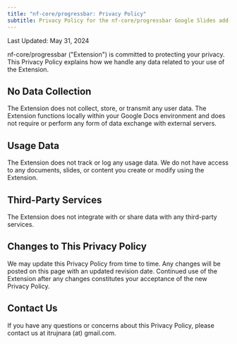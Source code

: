 ```yaml
---
title: "nf-core/progressbar: Privacy Policy"
subtitle: Privacy Policy for the nf-core/progressbar Google Slides add-on
---
```


Last Updated: May 31, 2024

nf-core/progressbar ("Extension") is committed to protecting your privacy. This Privacy Policy explains how we handle any data related to your use of the Extension.

## No Data Collection

The Extension does not collect, store, or transmit any user data.
The Extension functions locally within your Google Docs environment and does not require or perform any form of data exchange with external servers.

## Usage Data

The Extension does not track or log any usage data.
We do not have access to any documents, slides, or content you create or modify using the Extension.

## Third-Party Services

The Extension does not integrate with or share data with any third-party services.

## Changes to This Privacy Policy

We may update this Privacy Policy from time to time. Any changes will be posted on this page with an updated revision date.
Continued use of the Extension after any changes constitutes your acceptance of the new Privacy Policy.

## Contact Us

If you have any questions or concerns about this Privacy Policy, please contact us at itrujnara (at) gmail.com.

